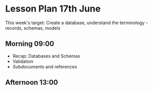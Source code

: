 # Lesson Plan 17th June

This week's target: Create a database, understand the terminology - records, schemas, models 

## Morning 09:00

+ Recap: Databases and Schemas
+ Validation
+ Subdocuments and references

## Afternoon 13:00
